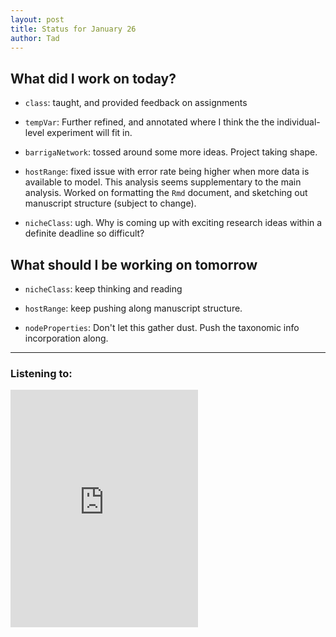 ```yaml
---
layout: post
title: Status for January 26
author: Tad
---
```


## What did I work on today?

* `class`: taught, and provided feedback on assignments

* `tempVar`:  Further refined, and annotated where I think the the individual-level experiment will fit in.

* `barrigaNetwork`: tossed around some more ideas. Project taking shape.

* `hostRange`: fixed issue with error rate being higher when more data is available to model. This analysis seems supplementary to the main analysis. Worked on formatting the `Rmd` document, and sketching out manuscript structure (subject to change).

* `nicheClass`: ugh. Why is coming up with exciting research ideas within a definite deadline so difficult?


## What should I be working on tomorrow

* `nicheClass`: keep thinking and reading

* `hostRange`: keep pushing along manuscript structure.

* `nodeProperties`: Don't let this gather dust. Push the taxonomic info incorporation along.



---

### Listening to:
<iframe src="https://embed.spotify.com/?uri=spotify:track:3U9q4Cg5wl1zhShxsNFivf" width="300" height="380" frameborder="0" allowtransparency="true"></iframe>
 <i class='fa fa-code' style='color:pink'></i>
